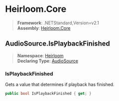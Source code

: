 # Heirloom.Core

> **Framework**: .NETStandard,Version=v2.1  
> **Assembly**: [Heirloom.Core][0]  

## AudioSource.IsPlaybackFinished

> **Namespace**: [Heirloom][0]  
> **Declaring Type**: [AudioSource][1]  

### IsPlaybackFinished

Gets a value that determines if playback has finished.

```cs
public bool IsPlaybackFinished { get; }
```

[0]: ../../../Heirloom.Core.md
[1]: ../AudioSource.md
